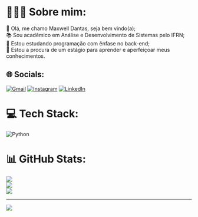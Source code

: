 # 👨🏻‍💻 Sobre mim:
👾 Olá, me chamo Maxwell Dantas, seja bem vindo(a);<br>📚 Sou acadêmico em Análise e Desenvolvimento de Sistemas pelo IFRN;<br>🐍 Estou estudando programação com ênfase no back-end; <br>🐉 Estou a procura de um estágio para aprender e aperfeiçoar meus conhecimentos.<br> 


## 🌐 Socials:
[![Gmail](https://img.shields.io/badge/Gmail-D14836.svg?&logo=gmail&logoColor=white)](mailto:maxwelldantas.lima@gmail.com) [![Instagram](https://img.shields.io/badge/Instagram-%23E4405F.svg?logo=Instagram&logoColor=white)](https://www.instagram.com/maksdantas/) [![LinkedIn](https://img.shields.io/badge/LinkedIn-%230077B5.svg?logo=linkedin&logoColor=white)](https://www.linkedin.com/in/maxwell-dantas/)

# 💻 Tech Stack:
![Python](https://img.shields.io/badge/python-3670A0?style=flat&logo=python&logoColor=ffdd54)
# 📊 GitHub Stats:
![](https://github-readme-stats.vercel.app/api?username=maxwell-dantas&theme=tokyonight&hide_border=false&include_all_commits=true&count_private=true)<br/>
![](https://github-readme-streak-stats.herokuapp.com/?user=maxwell-dantas&theme=tokyonight&hide_border=false)<br/>
![](https://github-readme-stats.vercel.app/api/top-langs/?username=maxwell-dantas&theme=tokyonight&hide_border=false&include_all_commits=true&count_private=true&layout=compact)

---
[![](https://visitcount.itsvg.in/api?id=maxwell-dantas&icon=2&color=1)](https://visitcount.itsvg.in)

<!-- Proudly created with GPRM ( https://gprm.itsvg.in ) -->
